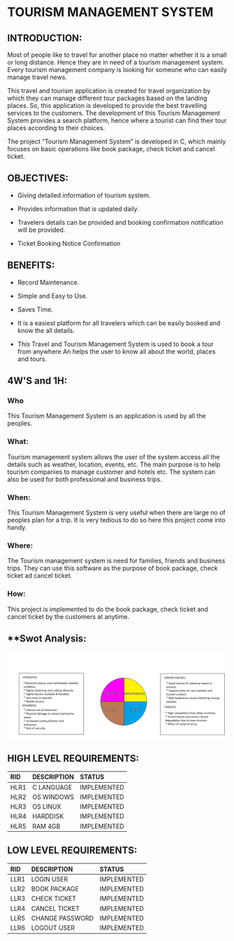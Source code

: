 # **TOURISM MANAGEMENT SYSTEM**

## INTRODUCTION:

Most of people like to travel for another place no matter whether it is a small or long  distance. Hence they are in need of a tourism management system. Every tourism management company is looking for someone who can easily manage travel news. 

This travel and tourism application is created for travel organization by which they can manage different tour packages based on the landing places. So, this application is developed to provide the best travelling services to the customers. The  development of this Tourism Management System provides a search platform, hence where a tourist can find their tour places according to their choices. 

The project “Tourism Management System” is developed in C, which mainly focuses on basic operations like book package, check ticket and cancel ticket.

## OBJECTIVES:
* Giving  detailed information of tourism system.

* Provides information that is updated daily.

* Travelers details can be provided and booking confirmation notification will be provided.  

* Ticket Booking Notice Confirmation 

## **BENEFITS:**
* Record Maintenance.

* Simple and Easy to Use.

* Saves Time.

* It is a easiest platform for all travelers which can be easily booked and know the all details.

* This Travel and Tourism Management System is used to book a tour from anywhere An  helps the user to know all about the world, places and    tours.

## **4W'S and 1H:**

### Who
This Tourism Management System is an application is used by all the peoples.

### What:
Tourism management system allows the user of the system access all the details such as weather, location, events, etc. The main purpose is to help tourism companies to manage customer and hotels etc. The system can also be used for both professional and business trips.

### When:
This Tourism Management System is very useful when there are large no of peoples plan for a trip. It is very tedious to do so here this project come into handy.

### Where:
The Tourism management system is need for families, friends and business trips. They can use this software as the purpose of book package, check ticket ad cancel ticket.

### How:
This project is implemented to do the book package, check ticket and cancel ticket by the customers at anytime.

## **Swot Analysis:
![alt text](https://github.com/Gayathri-karthikeyan/M1_PROJECT-IN-C/blob/main/1_Requirments/swot.png)

## HIGH LEVEL REQUIREMENTS:

|RID|DESCRIPTION|STATUS|
|:--|:----------|:-----|
|HLR1|C LANGUAGE|IMPLEMENTED|
|HLR2|OS WINDOWS|IMPLEMENTED|
|HLR3|OS LINUX|IMPLEMENTED|
|HLR4|HARDDISK|IMPLEMENTED|
|HLR5|RAM 4GB|IMPLEMENTED|

## LOW LEVEL REQUIREMENTS:

|RID|DESCRIPTION|STATUS|
|:--|:----------|:-----|
|LLR1|LOGIN USER|IMPLEMENTED|
|LLR2|BOOK PACKAGE|IMPLEMENTED|
|LLR3|CHECK TICKET|IMPLEMENTED|
|LLR4|CANCEL TICKET|IMPLEMENTED|
|LLR5|CHANGE PASSWORD|IMPLEMENTED|
|LLR6|LOGOUT USER|IMPLEMENTED|








